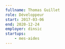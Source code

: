 ```yaml
---
fullname: Thomas Guillet
role: Développeur
start: 2017-03-06
end: 2020-12-24
employer: dinsic
startups:
    - mes-aides
---
```

